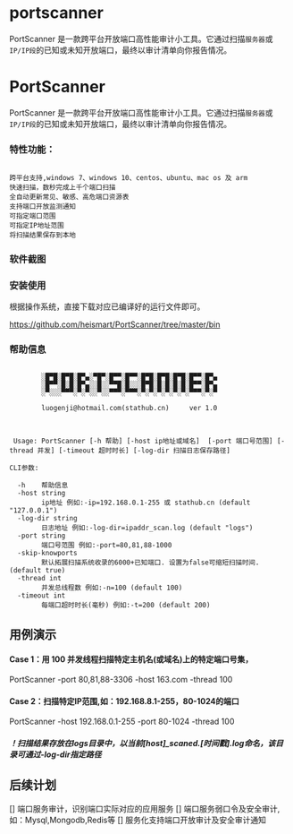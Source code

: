 # portscanner
PortScanner 是一款跨平台开放端口高性能审计小工具。它通过扫描`服务器`或`IP/IP段`的已知或未知开放端口，最终以审计清单向你报告情况。

# PortScanner
PortScanner 是一款跨平台开放端口高性能审计小工具。它通过扫描`服务器`或`IP/IP段`的已知或未知开放端口，最终以审计清单向你报告情况。

### 特性功能：
```

跨平台支持,windows 7、windows 10、centos、ubuntu、mac os 及 arm
快速扫描，数秒完成上千个端口扫描
全自动更新常见、敏感、高危端口资源表
支持端口开放监测通知
可指定端口范围
可指定IP地址范围
将扫描结果保存到本地

```

### 软件截图



### 安装使用

根据操作系统，直接下载对应已编译好的运行文件即可。

https://github.com/heismart/PortScanner/tree/master/bin


### 帮助信息
````

        ░█▀█░█▀█░█▀▄░▀█▀░█▀▀░█▀▀░█▀█░█▀█░█▀█░█▀▀░█▀▄
        ░█▀▀░█░█░█▀▄░░█░░▀▀█░█░░░█▀█░█░█░█░█░█▀▀░█▀▄
        ░▀░░░▀▀▀░▀░▀░░▀░░▀▀▀░▀▀▀░▀░▀░▀░▀░▀░▀░▀▀▀░▀░▀

        luogenji@hotmail.com(stathub.cn)     ver 1.0



 Usage: PortScanner [-h 帮助] [-host ip地址或域名]  [-port 端口号范围] [-thread 并发] [-timeout 超时时长] [-log-dir 扫描日志保存路径]

CLI参数:

  -h    帮助信息
  -host string
        ip地址 例如:-ip=192.168.0.1-255 或 stathub.cn (default "127.0.0.1")
  -log-dir string
        日志地址 例如:-log-dir=ipaddr_scan.log (default "logs")
  -port string
        端口号范围 例如:-port=80,81,88-1000
  -skip-knowports
        默认拓展扫描系统收录的6000+已知端口. 设置为false可缩短扫描时间. (default true)
  -thread int
        并发总线程数 例如:-n=100 (default 100)
  -timeout int
        每端口超时时长(毫秒) 例如:-t=200 (default 200)
````

## 用例演示
#### Case 1：用 100 并发线程扫描特定主机名(或域名)上的特定端口号集，

PortScanner -port 80,81,88-3306 -host 163.com -thread 100

#### Case 2：扫描特定IP范围,如：192.168.8.1-255，80-1024的端口

PortScanner -host 192.168.0.1-255 -port 80-1024 -thread 100


##### ！扫描结果存放在logs目录中，以当前[host]_scaned.[时间戳].log命名，该目录可通过-log-dir指定路径

## 后续计划

[] 端口服务审计，识别端口实际对应的应用服务
[] 端口服务弱口令及安全审计,如：Mysql,Mongodb,Redis等
[] 服务化支持端口开放审计及安全审计通知



